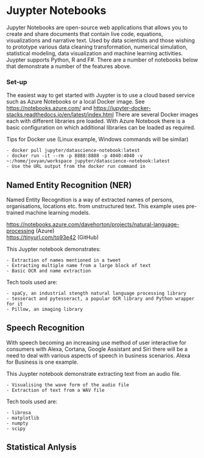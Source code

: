 # Juypter Notebooks
Jupyter Notebooks are open-source web applications that allows you to create and share documents that contain live code, equations, visualizations and narrative text. Used by data scientists and those wishing to prototype various data cleaning transformation, numerical simulation, statistical modeling, data visualization and machine learning activities.  Juypter supports Python, R and F#. There are a number of notebooks below that demonstrate a number of the features above.

### Set-up
The easiest way to get started with Juypter is to use a cloud based service such as Azure Notebooks or a local Docker image. See https://notebooks.azure.com/ and https://jupyter-docker-stacks.readthedocs.io/en/latest/index.html   There are several Docker images each with different libraries pre loaded.  With Azure Notebook there is a basic configuration on which additional libraries can be loaded as required.  

Tips for Docker use (Linux example, Windows commands will be similar) 

    - docker pull jupyter/datascience-notebook:latest
    - docker run -it --rm -p 8888:8888 -p 4040:4040 -v ~:/home/jovyan/workspace jupyter/datascience-notebook:latest
    - Use the URL output from the docker run command in 

## Named Entity Recognition (NER)
Named Entity Recognition is a way of extracted names of persons, organisations, locations etc. from unstructured text.  This example uses  pre-trained machine learning models.

https://notebooks.azure.com/davehorton/projects/natural-language-processing (Azure)<br/> 
https://tinyurl.com/tp93e42 (GitHub)

This Juypter notebook demonstrates:

    - Extraction of names mentioned in a tweet
    - Extracting multiple name from a large block of text
    - Basic OCR and name extraction

Tech tools used are:
    
    - spaCy, an industrial stength natural language processing library
    - tesseract and pytesseract, a popular OCR library and Python wrapper for it
    - Pillow, an imaging library 

## Speech Recognition
With speech becoming an increasing use method of user interactive for consumers with Alexa, Cortana, Google Assistant and Siri there will be a need to deal with various aspects of speech in business scenarios.  Alexa for Business is one example. 

This Juypter notebook demonstrate extracting text from an audio file.

    - Visualising the wave form of the audio file
    - Extraction of text from a WAV file

Tech tools used are:
    
    - librosa
    - matplotlib
    - numpty
    - scipy

## Statistical Anlysis
